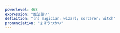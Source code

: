 ```yaml
---
powerlevel: 468
expression: "魔法使い"
definition: "(n) magician; wizard; sorcerer; witch"
pronunciation: "まほうつかい"
---
```


